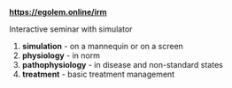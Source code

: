 <div class="w3-margin w3-xxlarge w3-sand w3-padding">
<div class="w3-center">
<b><a href="https://egolem.online/irm">https://egolem.online/irm</a></b></div>

Interactive seminar with simulator
    
  1. **simulation** - on a mannequin or on a screen
  2. **physiology** - in norm
  3. **pathophysiology** - in disease and non-standard states
  4. **treatment** - basic treatment management

</div>

